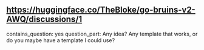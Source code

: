 ## https://huggingface.co/TheBloke/go-bruins-v2-AWQ/discussions/1

contains_question: yes
question_part: Any idea? Any template that works, or do you maybe have a template I could use?